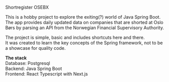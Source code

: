 Shortregister OSEBX

This is a hobby project to explore the exiting(?) world of Java Spring Boot.  
The app provides daily updated data on companies that are shorted at Oslo Børs by parsing an API from the Norwegian Financial Supervisory Authority.

The project is simple, basic and includes shortcuts here and there.  
It was created to learn the key concepts of the Spring framework, not to be a showcase for quality code.

**The stack**  
Database: Postgresql  
Backend: Java Spring Boot  
Frontend: React Typescript with Next.js
